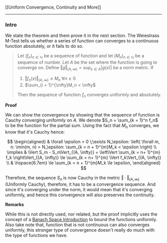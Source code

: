 [[Uniform Convergence, Continuity and More]]

---
### **Intro**

We state the theorem and them prove it in the next section. The Weiestrass M-Test tells us whether a series of function can converges to a continuous function absolutely, or it fails to do so. 

> Let $(f_n)_{n\in \mathbb N}$ be a sequence of function and let $(M_n)_{n\in \mathbb N}$ be a sequence of number. Let $A$ be the set where the function is going to converge on. Define $\Vert g\Vert_{(A, \infty)} = \sup_{x\in A}|g(x)|$ be a norm metric. If 
>
> 1. $\Vert f_n(x)\Vert_{(A, \infty)}\le M_n\; \forall n \ge 0$
> 2. $\sum_{i = 1}^{\infty}M_n < \infty$
> 
> Then the sequence of function $f_n$ converges uniformly and absolutely. 

**Proof**

We can show the convergence by showing that the sequence of function is Cauchy converging uniformly on $A$. We denote $S_n = \sum_{k = 1}^n f_n$ to be the function for the partial sum. Using the fact that $M_n$ converges, we know that it's Cauchy hence: 

$$
\begin{aligned}
    & \forall \epsilon > 0 \;\exists N_\epsilon: 
    \left(
        \forall m, n: \min(m, n) > N_\epsilon: \sum_{k = n + 1}^{m}M_k < \epsilon
    \right)
    \\
    \implies &
    \Vert S_m - S_n\Vert_{(A, \infty)} = 
    \left\Vert
        \sum_{k = n+ 1}^{m} f_k
    \right\Vert_{(A, \infty)} 
    \le 
    \sum_{k = n+ 1}^{m} \Vert f_k\Vert_{(A, \infty)}
    \\
    & \hspace{6.7em}
    \le 
    \sum_{k = n + 1}^{m}M_k \le \epsilon, 
\end{aligned}
$$

Therefore, the sequence $S_n$ is now Cauchy in the metric $\Vert \cdot\Vert_{(A, \infty)}$ (Uniformly Cauchy), therefore, it has to be a convergence sequence. And since it's converging under the norm, it would mean that it's converging uniformly, and hence this convergence will also preserves the continuity. 


**Remarks**

While this is not directly used, nor related, but the proof implicitly uses the concept of a [Banach Space Introduction](../../MATH%20601%20Functional%20Analysis/Functional%20Spaces/Banach%20Space%20Introduction.md) to bound the functions uniformly. Also take note that, function that is not continuous can also converges uniformly, this stronger type of convergence doesn't really do much with the type of functions we have. 